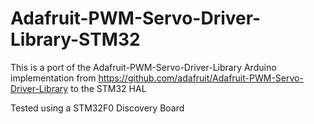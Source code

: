 # Adafruit-PWM-Servo-Driver-Library-STM32
This is a port of the Adafruit-PWM-Servo-Driver-Library Arduino implementation from https://github.com/adafruit/Adafruit-PWM-Servo-Driver-Library to the STM32 HAL 

Tested using a STM32F0 Discovery Board
